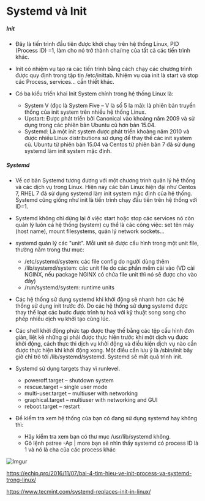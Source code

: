 # Systemd và Init

##### Init
- Đây là tiến trình đầu tiên được khởi chạy trên hệ thống Linux, PID (Process ID) =1, làm cho nó trở thành cha/mẹ của tất cả các tiến trình khác.
- Init có nhiệm vụ tạo ra các tiến trình bằng cách chạy các chương trình được quy định trong tập tin /etc/inittab. Nhiệm vụ của init là start và stop các Process, services... cần thiết khác. 

- Có ba kiểu triển khai Init System chính trong hệ thống Linux là: 
  - System V (đọc là System Five – V là số 5 la mã): là phiên bản truyền thống của init system trên nhiều hệ thống Linux.
  - Upstart: Được phát triển bởi Canonical vào khoảng năm 2009 và sử dụng trong các phiên bản Ubuntu cũ hơn bản 15.04.
  - Systemd: Là một init system được phát triển khoảng năm 2010 và được nhiều Linux distributions sử dụng để thay thế các init system cũ. Ubuntu từ phiên bản 15.04 và Centos từ phiên bản 7 đã sử dụng systemd làm init system mặc định. 


##### Systemd 
- Về cơ bản Systemd tương đương với một chương trình quản lý hệ thống và các dịch vụ trong Linux.
Hiện nay các bản Linux hiện đại như Centos 7, RHEL 7 đã sử dụng systemd làm init system mặc định của hệ thống. Systemd cũng giống như init là tiến trình chạy đầu tiên trên hệ thống với ID=1.
- Systemd không chỉ dừng lại ở việc start hoặc stop các services nó còn quản lý luôn cả hệ thống (system) cụ thể là các công việc: set tên máy (host name), mount filesystems, quản lý network sockets… 
- systemd quản lý các "unit". Mỗi unit sẽ được cấu hình trong một unit file, thường nằm trong thư mục:
  - /etc/systemd/system: các file config do người dùng thêm
  - /lib/systemd/system: các unit file do các phần mềm cài vào (VD cài NGINX, nếu package NGINX có chứa file unit thì nó sẽ được cho vào đây)
  - /run/systemd/system: runtime units
- Các hệ thống sử dụng systemd khi khởi động sẽ nhanh hơn các hệ thống sử dụng init trước đó. Do các hệ thống sử dụng systemd được thay thế loạt các bước được trình tự hoá với kỹ thuật song song cho phép nhiều dịch vụ khởi tạo cùng lúc.
- Các shell khởi động phức tạp được thay thế bằng các tệp cấu hình đơn giản, liệt kê những gì phải được thực hiện trước khi một dịch vụ được khởi động, cách thực thi dịch vụ khởi động và điều kiện dịch vụ nào cần được thực hiện khi khởi động xong. Một điều cần lưu ý là /sbin/init bây giờ chỉ trỏ tới /lib/systemd/systemd. Systemd sẽ mất quá trình init.
- Systemd sử dụng targets thay vì runlevel.
  - poweroff.target – shutdown system
  - rescue.target – single user mode
  - multi-user.target – multiuser with networking
  - graphical.target – multiuser with networking and GUI
  - reboot.target – restart 

- Để kiểm tra xem hệ thống của bạn có đang sử dụng systemd hay không thì:
  - Hãy kiểm tra xem bạn có thư mục /usr/lib/systemd không.
  - Gõ lệnh pstree -Ap | more bạn sẽ nhìn thấy systemd có process ID là 1 và nó là cha của các process khác

![Imgur](https://i.imgur.com/fklLHMi.png)





https://echip.pro/2016/11/07/bai-4-tim-hieu-ve-init-process-va-systemd-trong-linux/ 

https://www.tecmint.com/systemd-replaces-init-in-linux/
